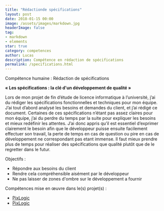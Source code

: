 ```yaml
---
title: "Rédactionde spécifications"
layout: post
date: 2018-01-15 00:00
image: /assets/images/markdown.jpg
headerImage: false
tag:
- markdown
- elements
star: true
category: competences
author: Lucas
description: Compétence en rédaction de spécifications
permalink: /specifications.html
---
```


Compétence humaine : Rédaction de spécifications

<b>« Les spécifications : la clé d'un développement de qualité »</b>

Lors de mon projet de fin d’étude de licence informatique à l’université, j’ai du rédiger les spécifications fonctionnelles et techniques pour mon équipe.
J’ai tout d’abord analysé les besoins et demandes du client, et j’ai rédigé ce document.
Certaines de ces spécifications n’étant pas assez claires pour mon équipe, j’ai du perdre du temps par la suite pour expliquer les besoins et mieux redéfinir les attentes.
J’ai donc appris qu’il est essentiel d’exprimer clairement le besoin afin que le développeur puisse ensuite facilement effectuer son travail, la perte de temps en cas de question ou pire en cas de développement ne correspondant pas etant immense.
Il faut mieux prendre plus de temps pour réaliser des spécifications que qualité plutôt que de le regretter dans le futur.

Objectifs :
 - Répondre aux besoins du client
 - Rendre cela compréhensible aisément par le développeur
 - Ne pas laisser de zones d'ombre sur le développement a fournir

Compétences mise en œuvre dans le(s) projet(s) :

- [PixLogic]({{site.url}}/myportfolio/PixLogic)
- [PixLogic]({{site.url}}/myportfolio/Alltricks)

